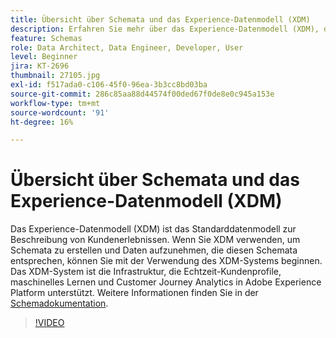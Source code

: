 ```yaml
---
title: Übersicht über Schemata und das Experience-Datenmodell (XDM)
description: Erfahren Sie mehr über das Experience-Datenmodell (XDM), das Standarddatenmodell zur Beschreibung von Kundenerlebnissen.
feature: Schemas
role: Data Architect, Data Engineer, Developer, User
level: Beginner
jira: KT-2696
thumbnail: 27105.jpg
exl-id: f517ada0-c106-45f0-96ea-3b3cc8bd03ba
source-git-commit: 286c85aa88d44574f00ded67f0de8e0c945a153e
workflow-type: tm+mt
source-wordcount: '91'
ht-degree: 16%

---
```


# Übersicht über Schemata und das Experience-Datenmodell (XDM)

Das Experience-Datenmodell (XDM) ist das Standarddatenmodell zur Beschreibung von Kundenerlebnissen. Wenn Sie XDM verwenden, um Schemata zu erstellen und Daten aufzunehmen, die diesen Schemata entsprechen, können Sie mit der Verwendung des XDM-Systems beginnen. Das XDM-System ist die Infrastruktur, die Echtzeit-Kundenprofile, maschinelles Lernen und Customer Journey Analytics in Adobe Experience Platform unterstützt. Weitere Informationen finden Sie in der [Schemadokumentation](https://experienceleague.adobe.com/docs/experience-platform/xdm/home.html?lang=de).

>[!VIDEO](https://video.tv.adobe.com/v/38505?learn=on&enablevpops&captions=ger)
